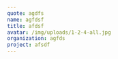 ```yaml
---
quote: agdfs
name: agfdsf
title: afdsf
avatar: /img/uploads/1-2-4-all.jpg
organization: agfds
project: afsdf
---
```


